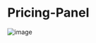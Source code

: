 # Pricing-Panel
![image](https://github.com/ozantezel/Pricing-Panel/assets/100883177/556afff1-8d7e-4f37-8aa5-bdd97f15f79d)

